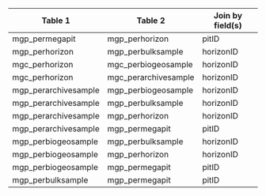 |Table 1|Table 2|Join by field(s)|
|------------------------|------------------------|-------------------------------|
mgp_permegapit|mgp_perhorizon|pitID|
mgp_perhorizon|mgp_perbulksample|horizonID|
mgc_perhorizon|mgc_perbiogeosample|horizonID|
mgc_perhorizon|mgc_perarchivesample|horizonID|
mgp_perarchivesample|mgp_perbiogeosample|horizonID|
mgp_perarchivesample|mgp_perbulksample|horizonID|
mgp_perarchivesample|mgp_perhorizon|horizonID|
mgp_perarchivesample|mgp_permegapit|pitID|
mgp_perbiogeosample|mgp_perbulksample|horizonID|
mgp_perbiogeosample|mgp_perhorizon|horizonID|
mgp_perbiogeosample|mgp_permegapit|pitID|
mgp_perbulksample|mgp_permegapit|pitID|
